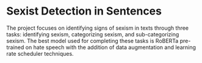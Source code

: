 # Sexist Detection in Sentences
 The project focuses on identifying signs of sexism in texts through three tasks: identifying sexism, categorizing sexism, and sub-categorizing sexism. The best model used for completing these tasks is RoBERTa pre-trained on hate speech with the addition of data augmentation and learning rate scheduler techniques.
